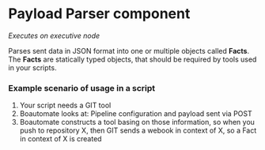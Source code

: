 Payload Parser component
========================

*Executes on executive node*

Parses sent data in JSON format into one or multiple objects called **Facts**.
The **Facts** are statically typed objects, that should be required by tools used in your scripts.


### Example scenario of usage in a script

1. Your script needs a GIT tool
2. Boautomate looks at: Pipeline configuration and payload sent via POST
3. Boautomate constructs a tool basing on those information, so when you push to repository X, then GIT sends a webook in context of X, so a Fact in context of X is created
